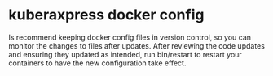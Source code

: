 # kuberaxpress docker config
Is recommend keeping docker config files in version control, so you can monitor the changes to files after updates. After reviewing the code updates and ensuring they updated as intended, run bin/restart to restart your containers to have the new configuration take effect.
